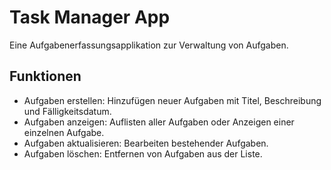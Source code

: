 # Task Manager App

Eine Aufgabenerfassungsapplikation zur Verwaltung von Aufgaben.

## Funktionen

- Aufgaben erstellen: Hinzufügen neuer Aufgaben mit Titel, Beschreibung und Fälligkeitsdatum.
- Aufgaben anzeigen: Auflisten aller Aufgaben oder Anzeigen einer einzelnen Aufgabe.
- Aufgaben aktualisieren: Bearbeiten bestehender Aufgaben.
- Aufgaben löschen: Entfernen von Aufgaben aus der Liste.


